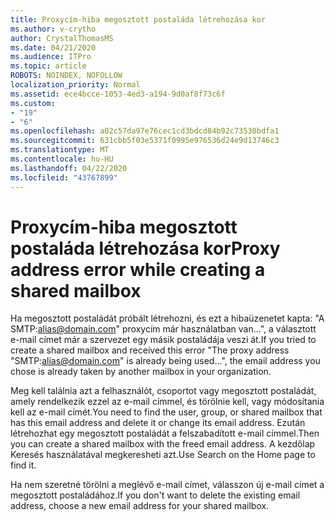 ```yaml
---
title: Proxycím-hiba megosztott postaláda létrehozása kor
ms.author: v-crytho
author: CrystalThomasMS
ms.date: 04/21/2020
ms.audience: ITPro
ms.topic: article
ROBOTS: NOINDEX, NOFOLLOW
localization_priority: Normal
ms.assetid: ece4bcce-1053-4ed3-a194-9d0af8f73c6f
ms.custom:
- "19"
- "6"
ms.openlocfilehash: a02c57da97e76cec1cd3bdcd84b92c73530bdfa1
ms.sourcegitcommit: 631cbb5f03e5371f0995e976536d24e9d13746c3
ms.translationtype: MT
ms.contentlocale: hu-HU
ms.lasthandoff: 04/22/2020
ms.locfileid: "43767899"
---
```

# <a name="proxy-address-error-while-creating-a-shared-mailbox"></a><span data-ttu-id="84343-102">Proxycím-hiba megosztott postaláda létrehozása kor</span><span class="sxs-lookup"><span data-stu-id="84343-102">Proxy address error while creating a shared mailbox</span></span>

<span data-ttu-id="84343-103">Ha megosztott postaládát próbált létrehozni, és ezt a hibaüzenetet kapta: "A SMTP:alias@domain.com" proxycím már használatban van...", a választott e-mail címet már a szervezet egy másik postaládája veszi át.</span><span class="sxs-lookup"><span data-stu-id="84343-103">If you tried to create a shared mailbox and received this error "The proxy address "SMTP:alias@domain.com" is already being used…", the email address you chose is already taken by another mailbox in your organization.</span></span>
  
<span data-ttu-id="84343-104">Meg kell találnia azt a felhasználót, csoportot vagy megosztott postaládát, amely rendelkezik ezzel az e-mail címmel, és törölnie kell, vagy módosítania kell az e-mail címét.</span><span class="sxs-lookup"><span data-stu-id="84343-104">You need to find the user, group, or shared mailbox that has this email address and delete it or change its email address.</span></span> <span data-ttu-id="84343-105">Ezután létrehozhat egy megosztott postaládát a felszabadított e-mail címmel.</span><span class="sxs-lookup"><span data-stu-id="84343-105">Then you can create a shared mailbox with the freed email address.</span></span> <span data-ttu-id="84343-106">A kezdőlap Keresés használatával megkeresheti azt.</span><span class="sxs-lookup"><span data-stu-id="84343-106">Use Search on the Home page to find it.</span></span>
  
<span data-ttu-id="84343-107">Ha nem szeretné törölni a meglévő e-mail címet, válasszon új e-mail címet a megosztott postaládához.</span><span class="sxs-lookup"><span data-stu-id="84343-107">If you don't want to delete the existing email address, choose a new email address for your shared mailbox.</span></span>
  